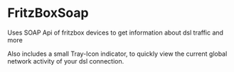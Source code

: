 # FritzBoxSoap
Uses SOAP Api of fritzbox devices to get information about dsl traffic and more

Also includes a small Tray-Icon indicator, to quickly view the current global network activity of your dsl connection.

